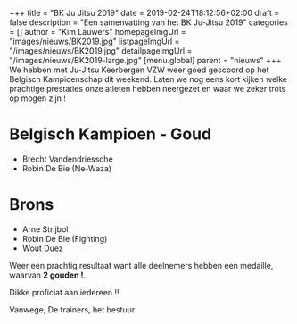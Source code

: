 +++
title = "BK Ju Jitsu 2019"
date = 2019-02-24T18:12:56+02:00
draft = false
description = "Een samenvatting van het BK Ju-Jitsu 2019"
categories = []
author = "Kim Lauwers"
homepageImgUrl = "images/nieuws/BK2019.jpg"
listpageImgUrl = "/images/nieuws/BK2019.jpg"
detailpageImgUrl = "/images/nieuws/BK2019-large.jpg"
[menu.global]
    parent = "nieuws"
+++
We hebben met Ju-Jitsu Keerbergen VZW weer goed gescoord op het Belgisch Kampioenschap dit weekend. 
Laten we nog eens kort kijken welke prachtige prestaties onze atleten hebben neergezet en waar we zeker trots op mogen zijn !

# Belgisch Kampioen - Goud
* Brecht Vandendriessche
* Robin De Bie (Ne-Waza)

# Brons
* Arne Strijbol
* Robin De Bie (Fighting)
* Wout Duez

Weer een prachtig resultaat want alle deelnemers hebben een medaille, waarvan **2 gouden !**.

Dikke proficiat aan iedereen !!

Vanwege,
De trainers, het bestuur